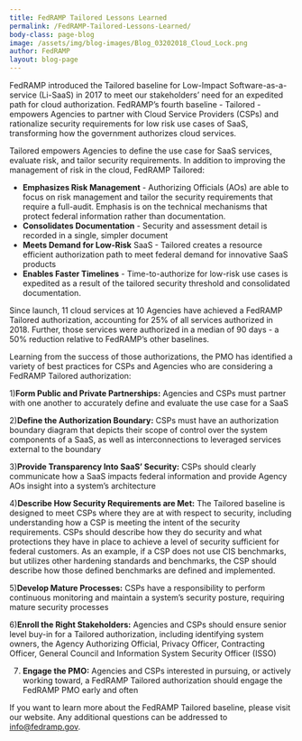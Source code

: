 ```yaml
---
title: FedRAMP Tailored Lessons Learned 
permalink: /FedRAMP-Tailored-Lessons-Learned/
body-class: page-blog
image: /assets/img/blog-images/Blog_03202018_Cloud_Lock.png
author: FedRAMP
layout: blog-page
---
```

FedRAMP introduced the Tailored baseline for Low-Impact Software-as-a-service (Li-SaaS) in 2017 to meet our stakeholders’ need for an expedited path for cloud authorization. FedRAMP’s fourth baseline - Tailored - empowers Agencies to partner with Cloud Service Providers (CSPs) and rationalize security requirements for low risk use cases of SaaS, transforming how the government authorizes cloud services.

Tailored empowers Agencies to define the use case for SaaS services, evaluate risk, and tailor security requirements. In addition to improving the management of risk in the cloud, FedRAMP Tailored: 

* **Emphasizes Risk Management** - Authorizing Officials (AOs) are able to focus on risk management and tailor the security requirements that require a full-audit. Emphasis is on the technical mechanisms that protect federal information rather than documentation. 
* **Consolidates Documentation** - Security and assessment detail is recorded in a single, simpler document
* **Meets Demand for Low-Risk** SaaS - Tailored creates a resource efficient authorization path to meet federal demand for innovative SaaS products 
* **Enables Faster Timelines** - Time-to-authorize for low-risk use cases is expedited as a result of the tailored security threshold and consolidated documentation. 

Since launch, 11 cloud services at 10 Agencies have achieved a FedRAMP Tailored authorization, accounting for 25% of all services authorized in 2018. Further, those services were authorized in a median of 90 days - a 50% reduction relative to FedRAMP’s other baselines. 

Learning from the success of those authorizations, the PMO has identified a variety of best practices for CSPs and Agencies who are considering a FedRAMP Tailored authorization:

1)**Form Public and Private Partnerships:** Agencies and CSPs must partner with one another to accurately define and evaluate the use case for a SaaS 

2)**Define the Authorization Boundary:** CSPs must have an authorization boundary diagram that depicts their scope of control over the system components of a SaaS, as well as interconnections to leveraged services external to the boundary

3)**Provide Transparency Into SaaS’ Security:** CSPs should clearly communicate how a SaaS impacts federal information and provide Agency AOs insight into a system’s architecture

4)**Describe How Security Requirements are Met:** The Tailored baseline is designed to meet CSPs where they are at with respect to security, including understanding how a CSP is meeting the intent of the security requirements. CSPs should describe how they do security and what protections they have in place to achieve a level of security sufficient for federal customers. As an example,  if a CSP does not use CIS benchmarks, but utilizes other hardening standards and  benchmarks, the CSP should describe how those defined benchmarks are defined and implemented. 

5)__Develop Mature Processes:__ CSPs have a responsibility to perform continuous monitoring and maintain a system’s security posture, requiring mature security processes

6)**Enroll the Right Stakeholders:** Agencies and CSPs should ensure senior level buy-in for a Tailored authorization, including identifying system owners, the Agency Authorizing Official, Privacy Officer, Contracting Officer, General Council and Information System Security Officer (ISSO)

7) **Engage the PMO:** Agencies and CSPs interested in pursuing, or actively working toward, a FedRAMP Tailored authorization should engage the FedRAMP PMO early and often

If you want to learn more about the FedRAMP Tailored baseline, please visit our website. Any additional questions can be addressed to info@fedramp.gov. 
